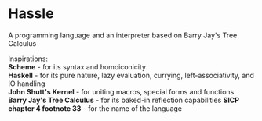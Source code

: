 # Hassle

A programming language and an interpreter based on Barry Jay's Tree Calculus

Inspirations:    
**Scheme** - for its syntax and homoiconicity    
**Haskell** - for its pure nature, lazy evaluation, currying, left-associativity, and IO handling    
**John Shutt's Kernel** - for uniting macros, special forms and functions    
**Barry Jay's Tree Calculus** - for its baked-in reflection capabilities
**SICP chapter 4 footnote 33** - for the name of the language
